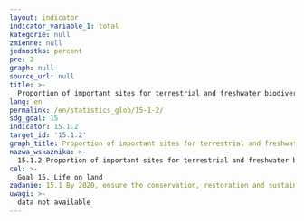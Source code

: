 ```yaml
---
layout: indicator
indicator_variable_1: total
kategorie: null
zmienne: null
jednostka: percent
pre: 2
graph: null
source_url: null
title: >-
  Proportion of important sites for terrestrial and freshwater biodiversity that are covered by protected areas, by ecosystem type
lang: en
permalink: /en/statistics_glob/15-1-2/
sdg_goal: 15
indicator: 15.1.2
target_id: '15.1.2'
graph_title: Proportion of important sites for terrestrial and freshwater biodiversity that are covered by protected areas, by ecosystem type
nazwa_wskaznika: >-
  15.1.2 Proportion of important sites for terrestrial and freshwater biodiversity that are covered by protected areas, by ecosystem type
cel: >-
  Goal 15. Life on land
zadanie: 15.1 By 2020, ensure the conservation, restoration and sustainable use of terrestrial and inland freshwater ecosystems and their services, in particular forests, wetlands, mountains and drylands, in line with obligations under international agreements. Share of legally protected land in total area
uwagi: >-
  data not available
---
```

